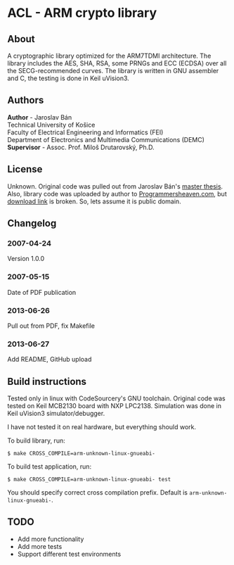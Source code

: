 # ACL - ARM crypto library

## About

A cryptographic library optimized for the ARM7TDMI architecture. The library includes the AES, SHA, RSA, some PRNGs and ECC (ECDSA) over all the SECG-recommended curves. The library is written in GNU assembler and C, the testing is done in Keil uVision3.

## Authors

**Author** - Jaroslav Bán
<br>
Technical University of Košice
<br>
Faculty of Electrical Engineering and Informatics (FEI)
<br>
Department of Electronics and Multimedia Communications (DEMC)
<br>
**Supervisor** - Assoc. Prof. Miloš Drutarovský, Ph.D.

## License
Unknown. Original code was pulled out from Jaroslav Bán's [master thesis](www.kemt.fei.tuke.sk/personal/drutarovsky/students/pdfs/ban2007.pdf).
Also, library code was uploaded by author to [Programmersheaven.com](http://www.programmersheaven.com/download/52999/Download.aspx), but [download link](http://web.omnidrive.com/APIServer/public/Dog4VIJWMbOTFzupAMhMstsd/Cryptographic%20library%20for%20ARM7TDMI%20processors.zip) is broken. So, lets assume it is public domain.

## Changelog

### 2007-04-24

Version 1.0.0

### 2007-05-15

Date of PDF publication

### 2013-06-26

Pull out from PDF, fix Makefile

### 2013-06-27

Add README, GitHub upload


## Build instructions

Tested only in linux with CodeSourcery's GNU toolchain.
Original code was tested on Keil MCB2130 board with NXP LPC2138.
Simulation was done in Keil uVision3 simulator/debugger.

I have not tested it on real hardware, but everything should work.

To build library, run:

    $ make CROSS_COMPILE=arm-unknown-linux-gnueabi-

To build test application, run:

    $ make CROSS_COMPILE=arm-unknown-linux-gnueabi- test

You should specify correct cross compilation prefix.
Default is `arm-unknown-linux-gnueabi-`.

## TODO

* Add more functionality
* Add more tests
* Support different test environments
